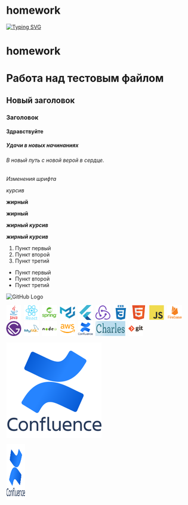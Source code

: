 # homework

[![Typing SVG](https://readme-typing-svg.herokuapp.com?color=%2336BCF7&lines=Testing+student+QA)](https://git.io/typing-svg)

# homework
# Работа над тестовым файлом
## Новый заголовок
### Заголовок
#### Здравствуйте
##### Удачи в новых начинаниях
###### В новый путь с новой верой в сердце. 

*Изменения шрифта*

_курсив_

**жирный**

__жирный__

***жирный курсив***

___жирный курсив___

1. Пункт первый
2. Пункт второй
3. Пункт третий

- Пункт первый
- Пункт второй
- Пункт третий


![GitHub Logo](https://github.githubassets.com/images/modules/logos_page/GitHub-Mark.png)

<div>
  <img src="https://github.com/devicons/devicon/blob/master/icons/java/java-original-wordmark.svg" title="Java" alt="Java" width="40" height="40"/>&nbsp;
  <img src="https://github.com/devicons/devicon/blob/master/icons/react/react-original-wordmark.svg" title="React" alt="React" width="40" height="40"/>&nbsp;
  <img src="https://github.com/devicons/devicon/blob/master/icons/spring/spring-original-wordmark.svg" title="Spring" alt="Spring" width="40" height="40"/>&nbsp;
  <img src="https://github.com/devicons/devicon/blob/master/icons/materialui/materialui-original.svg" title="Material UI" alt="Material UI" width="40" height="40"/>&nbsp;
  <img src="https://github.com/devicons/devicon/blob/master/icons/flutter/flutter-original.svg" title="Flutter" alt="Flutter" width="40" height="40"/>&nbsp;
  <img src="https://github.com/devicons/devicon/blob/master/icons/redux/redux-original.svg" title="Redux" alt="Redux " width="40" height="40"/>&nbsp;
  <img src="https://github.com/devicons/devicon/blob/master/icons/css3/css3-plain-wordmark.svg"  title="CSS3" alt="CSS" width="40" height="40"/>&nbsp;
  <img src="https://github.com/devicons/devicon/blob/master/icons/html5/html5-original.svg" title="HTML5" alt="HTML" width="40" height="40"/>&nbsp;
  <img src="https://github.com/devicons/devicon/blob/master/icons/javascript/javascript-original.svg" title="JavaScript" alt="JavaScript" width="40" height="40"/>&nbsp;
  <img src="https://github.com/devicons/devicon/blob/master/icons/firebase/firebase-plain-wordmark.svg" title="Firebase" alt="Firebase" width="40" height="40"/>&nbsp;
  <img src="https://github.com/devicons/devicon/blob/master/icons/gatsby/gatsby-original.svg" title="Gatsby"  alt="Gatsby" width="40" height="40"/>&nbsp;
  <img src="https://github.com/devicons/devicon/blob/master/icons/mysql/mysql-original-wordmark.svg" title="MySQL"  alt="MySQL" width="40" height="40"/>&nbsp;
  <img src="https://github.com/devicons/devicon/blob/master/icons/nodejs/nodejs-original-wordmark.svg" title="NodeJS" alt="NodeJS" width="40" height="40"/>&nbsp;
  <img src="https://github.com/devicons/devicon/blob/master/icons/amazonwebservices/amazonwebservices-plain-wordmark.svg" title="AWS" alt="AWS" width="40" height="40"/>&nbsp;
  <img src="https://github.com/devicons/devicon/blob/master/icons/confluence/confluence-original-wordmark.svg" alt="alt Confluence" width="40" height="40"/>&nbsp;
  <img src="https://github.com/JannaAm/homework/blob/main/Charles.png" alt="Charles" width="80" height="40"/>&nbsp;
  <img src="https://github.com/devicons/devicon/blob/master/icons/git/git-original-wordmark.svg" title="Git" **alt="Git" width="40" height="40"/>
</div>

![Confluence Logo](https://github.com/devicons/devicon/blob/master/icons/confluence/confluence-original-wordmark.svg)


<img src="https://github.com/devicons/devicon/blob/master/icons/confluence/confluence-original-wordmark.svg" alt="alt Confluence" width="50" height="150">

